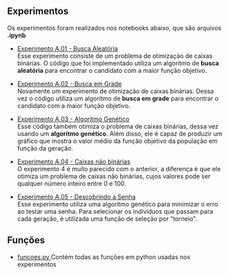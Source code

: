 ## Experimentos

Os experimentos foram realizados nos notebooks abaixo, que são arquivos **.ipynb** <br>
- <a href="https://github.com/Karl-Marcos/Redes_Neurais_1S23/blob/main/AlgoritmosGeneticos/experimento%20A.01%20-%20busca%20aleatoria.ipynb">Experimento A.01 - Busca Aleatória </a> <br>
Esse experimento consiste de um problema de otimização de caixas binárias. O código que foi implementado utiliza um algoritmo de **busca aleatória** para encontrar o candidato com a maior função objetivo.

- <a href="https://github.com/Karl-Marcos/Redes_Neurais_1S23/blob/main/AlgoritmosGeneticos/experimento%20A.02%20-%20busca%20em%20grade.ipynb">Experimento A.02 - Busca em Grade </a> <br>
Novamente um experimento de otimização de caixas binárias. Dessa vez o código utiliza um algoritmo de **busca em grade** para encontrar o candidato com a maior função objetivo.

- <a href="https://github.com/Karl-Marcos/Redes_Neurais_1S23/blob/main/AlgoritmosGeneticos/experimento%20A.03%20-%20algoritmo%20genetico.ipynb">Experimento A.03 - Algoritmo Genético </a> <br>
Esse código também otimiza o problema de caixas binárias, dessa vez usando um **algoritmo genético**. Além disso, ele é capaz de produzir um gráfico que mostra o valor médio da função objetivo da população em função da geração.

- <a href="https://github.com/Karl-Marcos/Redes_Neurais_1S23/blob/main/AlgoritmosGeneticos/experimento%20A.04%20-%20caixas%20nao-binarias.ipynb">Experimento A.04 - Caixas não binárias </a> <br>
O experimento 4 é muito parecido com o anterior, a diferença é que ele otimiza um problema de caixas não binárias, cujos valores pode ser qualquer número inteiro entre 0 e 100.

- <a href="https://github.com/Karl-Marcos/Redes_Neurais_1S23/blob/main/AlgoritmosGeneticos/experimento%20A.05%20-%20descobrindo%20a%20senha.ipynb">Experimento A.05 - Descobrindo a Senha </a> <br>
Esse experimento utiliza uma algoritmo genético para minimizar o erro ao testar uma senha. Para selecionar os indivíduos que passam para cada geração, é utilizada uma função de seleção por "torneio". 

## Funções <br>

 - <a href="https://github.com/Karl-Marcos/Redes_Neurais_1S23/blob/main/AlgoritmosGeneticos/funcoes.py"> funcoes.py </a> Contém todas as funções em python usadas nos experimentos

